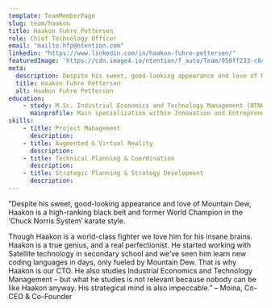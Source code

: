 ```yaml
---
template: TeamMemberPage
slug: team/haakon
title: Haakon Fuhre Pettersen
role: Chief Technology Officer
email: "mailto:hfp@ntention.com"
linkedin: "https://www.linkedin.com/in/haakon-fuhre-pettersen/"
featuredImage: 'https://cdn.image4.io/ntention/f_auto/Team/050ff233-c8ca-44ec-8c0a-b4de723884a6.Jpeg'
meta:
  description: Despite his sweet, good-looking appearance and love of Mountain Dew, Haakon is a high-ranking black belt and former World Champion in ...
  title: Haakon Fuhre Pettersen
  alt: Haakon Fuhre Pettersen
education:
    - study: M.Sc. Industrial Economics and Technology Management (NTNU)
      mainprofile: Main specialization within Innovation and Entrepreneurship, and engineering background within Energy and Environmental Engineering with specialization Heat and Energy Processes.
skills:
    - title: Project Management
      description:
    - title: Augmented & Virtual Reality
      description:
    - title: Technical Planning & Coordination
      description:
    - title: Strategic Planning & Strategy Development
      description:
---
```

<!BIO>
“Despite his sweet, good-looking appearance and love of Mountain Dew, Haakon is a high-ranking black belt and former World Champion in the ‘Chuck Norris System’ karate style.  

Though Haakon is a world-class fighter we love him for his insane brains. Haakon is a true genius, and a real perfectionist. He started working with Satellite technology in secondary school and we’ve seen him learn new coding languages in days, only fueled by Mountain Dew. That is why Haakon is our CTO. He also studies Industrial Economics and Technology Management – but what he studies is not relevant because nobody can be like Haakon anyway. His strategical mind is also impeccable.” – Moina, Co-CEO & Co-Founder
